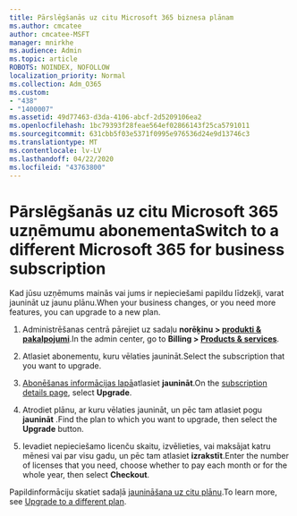 ```yaml
---
title: Pārslēgšanās uz citu Microsoft 365 biznesa plānam
ms.author: cmcatee
author: cmcatee-MSFT
manager: mnirkhe
ms.audience: Admin
ms.topic: article
ROBOTS: NOINDEX, NOFOLLOW
localization_priority: Normal
ms.collection: Adm_O365
ms.custom:
- "438"
- "1400007"
ms.assetid: 49d77463-d3da-4106-abcf-2d5209106ea2
ms.openlocfilehash: 1bc79393f28feae564ef02866143f25ca5791011
ms.sourcegitcommit: 631cbb5f03e5371f0995e976536d24e9d13746c3
ms.translationtype: MT
ms.contentlocale: lv-LV
ms.lasthandoff: 04/22/2020
ms.locfileid: "43763800"
---
```

# <a name="switch-to-a-different-microsoft-365-for-business-subscription"></a><span data-ttu-id="6e00b-102">Pārslēgšanās uz citu Microsoft 365 uzņēmumu abonementa</span><span class="sxs-lookup"><span data-stu-id="6e00b-102">Switch to a different Microsoft 365 for business subscription</span></span>

<span data-ttu-id="6e00b-103">Kad jūsu uzņēmums mainās vai jums ir nepieciešami papildu līdzekļi, varat jaunināt uz jaunu plānu.</span><span class="sxs-lookup"><span data-stu-id="6e00b-103">When your business changes, or you need more features, you can upgrade to a new plan.</span></span>
  
1. <span data-ttu-id="6e00b-104">Administrēšanas centrā pārejiet uz sadaļu **norēķinu \> [produkti & pakalpojumi](https://go.microsoft.com/fwlink/p/?linkid=842054)**.</span><span class="sxs-lookup"><span data-stu-id="6e00b-104">In the admin center, go to **Billing \> [Products & services](https://go.microsoft.com/fwlink/p/?linkid=842054)**.</span></span>

2. <span data-ttu-id="6e00b-105">Atlasiet abonementu, kuru vēlaties jaunināt.</span><span class="sxs-lookup"><span data-stu-id="6e00b-105">Select the subscription that you want to upgrade.</span></span>

3. <span data-ttu-id="6e00b-106">[Abonēšanas informācijas lapā](https://admin.microsoft.com/AdminPortal/Home#/subscriptions/webdirect%252F0dbaa202-d590-4529-98c2-a5e2ebaac702)atlasiet **jaunināt**.</span><span class="sxs-lookup"><span data-stu-id="6e00b-106">On the [subscription details page](https://admin.microsoft.com/AdminPortal/Home#/subscriptions/webdirect%252F0dbaa202-d590-4529-98c2-a5e2ebaac702), select **Upgrade**.</span></span>

4. <span data-ttu-id="6e00b-107">Atrodiet plānu, ar kuru vēlaties jaunināt, un pēc tam atlasiet pogu **jaunināt** .</span><span class="sxs-lookup"><span data-stu-id="6e00b-107">Find the plan to which you want to upgrade, then select the **Upgrade** button.</span></span>

5. <span data-ttu-id="6e00b-108">Ievadiet nepieciešamo licenču skaitu, izvēlieties, vai maksājat katru mēnesi vai par visu gadu, un pēc tam atlasiet **izrakstīt**.</span><span class="sxs-lookup"><span data-stu-id="6e00b-108">Enter the number of licenses that you need, choose whether to pay each month or for the whole year, then select **Checkout**.</span></span>

<span data-ttu-id="6e00b-109">Papildinformāciju skatiet sadaļā [jaunināšana uz citu plānu](https://docs.microsoft.com/office365/admin/subscriptions-and-billing/upgrade-to-different-plan).</span><span class="sxs-lookup"><span data-stu-id="6e00b-109">To learn more, see [Upgrade to a different plan](https://docs.microsoft.com/office365/admin/subscriptions-and-billing/upgrade-to-different-plan).</span></span>
